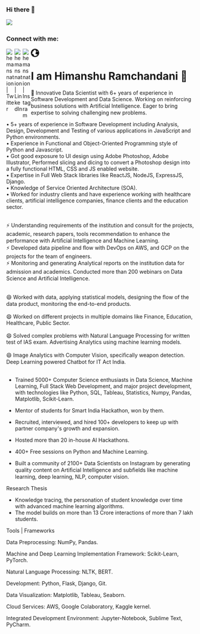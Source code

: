 ### Hi there 👋

![](https://komarev.com/ghpvc/?username=hemansnation&label=PROFILE+VIEWS)

### Connect with me:


[<img align="left" alt="hemansnation | Twitter" width="22px" src="https://cdn.jsdelivr.net/npm/simple-icons@v3/icons/twitter.svg" />](https://twitter.com/hemansnation)
[<img align="left" alt="hemansnation | LinkedIn" width="22px" src="https://cdn.jsdelivr.net/npm/simple-icons@v3/icons/linkedin.svg" />](https://www.linkedin.com/in/hemansnation/)
[<img align="left" alt="hemansnation | Instagram" width="22px" src="https://cdn.jsdelivr.net/npm/simple-icons@v3/icons/instagram.svg" />](https://www.instagram.com/hemansnation/)
[<img align="left" alt="hemansnation" width="22px" src="https://raw.githubusercontent.com/iconic/open-iconic/master/svg/globe.svg" />](http://hemansai.com/)
<!-- 
[<img align="left" alt="hemansnation | YouTube" width="22px" src="https://cdn.jsdelivr.net/npm/simple-icons@v3/icons/youtube.svg" />][youtube]
 -->

<!--
**hemansnation/hemansnation** is a ✨ _special_ ✨ repository because its `README.md` (this file) appears on your GitHub profile.

Here are some ideas to get you started:

- 🔭 I’m currently working on ...
- 🌱 I’m currently learning ...
- 👯 I’m looking to collaborate on ...
- 🤔 I’m looking for help with ...
- 💬 Ask me about ...
- 📫 How to reach me: ...
- 😄 Pronouns: ...
- ⚡ Fun fact: ...
-->

<br>

# I am Himanshu Ramchandani :sunflower:

🔭 Innovative Data Scientist with 6+ years of experience in Software Development and Data Science. Working on reinforcing business solutions with Artiﬁcial Intelligence. Eager to bring expertise to solving challenging new problems.<br>

  •	5+ years of experience in Software Development including Analysis, Design, Development and Testing of various applications in JavaScript and Python environments.<br>
  •	Experience in Functional and Object-Oriented Programming style of Python and Javascript.<br>
  •	Got good exposure to UI design using Adobe Photoshop, Adobe Illustrator, Performed slicing	and dicing to convert a Photoshop design into a fully functional HTML, CSS and JS enabled website.<br>
  •	Expertise in Full Web Stack libraries like ReactJS, NodeJS, ExpressJS, Django.<br>
  •	Knowledge of Service Oriented Architecture (SOA).<br>
  •	Worked for industry clients and have experience working with healthcare clients, artificial intelligence companies, finance clients and the education sector.<br><br>


⚡ Understanding requirements of the institution and consult for the projects, academic, research papers, tools recommendation to enhance the performance with      Artiﬁcial Intelligence and Machine Learning.<br>
⚡ Developed data pipeline and ﬂow with DevOps on AWS, and GCP on the projects for the team of engineers.<br>
⚡ Monitoring and generating Analytical reports on the institution data for admission and academics. Conducted more than 200 webinars on Data Science and Artiﬁcial Intelligence.<br><br>

😄 Worked with data, applying statistical models, designing the ﬂow of the data product, monitoring the end-to-end products.<br><br>
😄 Worked on different projects in multiple domains like Finance, Education, Healthcare, Public Sector.<br><br>
😄 Solved complex problems with Natural Language Processing for written test of IAS exam. Advertising Analytics using machine learning models.<br><br>
😄 Image Analytics with Computer Vision, speciﬁcally weapon detection. Deep Learning powered Chatbot for IT Act India.<br><br>


- Trained 5000+ Computer Science enthusiasts in Data Science, Machine Learning, Full Stack Web Development, and major project development, with technologies like Python, SQL, Tableau, Statistics, Numpy, Pandas, Matplotlib, Scikit-Learn.
- Mentor of students for Smart India Hackathon, won by them.
- Recruited, interviewed, and hired 100+ developers to keep up with partner company's growth and expansion.
- Hosted more than 20 in-house AI Hackathons.
- 400+ Free sessions on Python and Machine Learning.


- Built a community of 2100+ Data Scientists on Instagram  by generating quality content on Artiﬁcial Intelligence and subﬁelds like machine learning, deep learning, NLP, computer vision.


Research Thesis
- Knowledge tracing, the personation of student knowledge over time with advanced machine learning algorithms.
- The model builds on more than 13 Crore interactions of more than 7 lakh students.


Tools | Frameworks

Data Preprocessing: NumPy, Pandas.

Machine and Deep Learning Implementation Framework: Scikit-Learn, PyTorch.

Natural Language Processing: NLTK, BERT.

Development: Python, Flask, Django, Git.

Data Visualization: Matplotlib, Tableau, Seaborn.

Cloud Services: AWS, Google Colaboratory, Kaggle kernel.

Integrated Development Environment: Jupyter-Notebook, Sublime Text, PyCharm.
